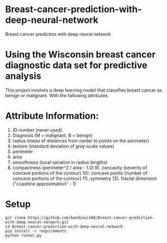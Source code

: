 # Breast-cancer-prediction-with-deep-neural-network
Breast cancer prediction with deep neural network

# Using the Wisconsin breast cancer diagnostic data set for predictive analysis

This project involves a deep learning model that classifies breast cancer as benign or malignant. With the fallowing attributes.

# Attribute Information:

1) ID number (never used)
2) Diagnosis (M = malignant, B = benign)
3) radius (mean of distances from center to points on the perimeter)
4) texture (standard deviation of gray-scale values)
5) perimeter
6) area
7) smoothness (local variation in radius lengths)
8) compactness (perimeter^2 / area - 1.0)
9). concavity (severity of concave portions of the contour)
10). concave points (number of concave portions of the contour)
11). symmetry
12). fractal dimension ("coastline approximation" - 1)

# Setup

```
git clone https://github.com/bandinura98/Breast-cancer-prediction-with-deep-neural-network.git
cd Breast-cancer-prediction-with-deep-neural-network
pip install -r requirements
python runner.py
```

